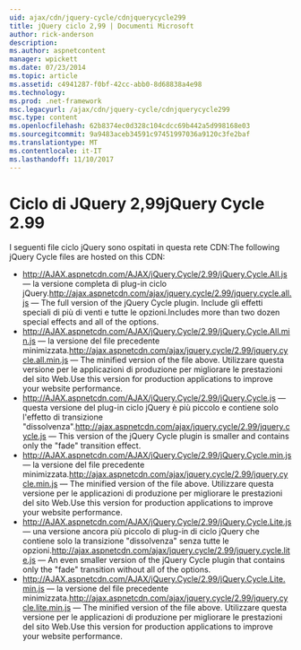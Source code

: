 ```yaml
---
uid: ajax/cdn/jquery-cycle/cdnjquerycycle299
title: jQuery ciclo 2,99 | Documenti Microsoft
author: rick-anderson
description: 
ms.author: aspnetcontent
manager: wpickett
ms.date: 07/23/2014
ms.topic: article
ms.assetid: c4941287-f0bf-42cc-abb0-8d68838a4e98
ms.technology: 
ms.prod: .net-framework
msc.legacyurl: /ajax/cdn/jquery-cycle/cdnjquerycycle299
msc.type: content
ms.openlocfilehash: 62b8374ec0d328c104cdcc69b442a5d998168e03
ms.sourcegitcommit: 9a9483aceb34591c97451997036a9120c3fe2baf
ms.translationtype: MT
ms.contentlocale: it-IT
ms.lasthandoff: 11/10/2017
---
```

<a name="jquery-cycle-299"></a><span data-ttu-id="0e809-102">Ciclo di JQuery 2,99</span><span class="sxs-lookup"><span data-stu-id="0e809-102">jQuery Cycle 2.99</span></span>
====================
<span data-ttu-id="0e809-103">I seguenti file ciclo jQuery sono ospitati in questa rete CDN:</span><span class="sxs-lookup"><span data-stu-id="0e809-103">The following jQuery Cycle files are hosted on this CDN:</span></span>

- <span data-ttu-id="0e809-104">http://AJAX.aspnetcdn.com/AJAX/jQuery.Cycle/2.99/jQuery.Cycle.All.js &mdash; la versione completa di plug-in ciclo jQuery.</span><span class="sxs-lookup"><span data-stu-id="0e809-104">http://ajax.aspnetcdn.com/ajax/jquery.cycle/2.99/jquery.cycle.all.js &mdash; The full version of the jQuery Cycle plugin.</span></span> <span data-ttu-id="0e809-105">Include gli effetti speciali di più di venti e tutte le opzioni.</span><span class="sxs-lookup"><span data-stu-id="0e809-105">Includes more than two dozen special effects and all of the options.</span></span>
- <span data-ttu-id="0e809-106">http://AJAX.aspnetcdn.com/AJAX/jQuery.Cycle/2.99/jQuery.Cycle.All.min.js &mdash; la versione del file precedente minimizzata.</span><span class="sxs-lookup"><span data-stu-id="0e809-106">http://ajax.aspnetcdn.com/ajax/jquery.cycle/2.99/jquery.cycle.all.min.js &mdash; The minified version of the file above.</span></span> <span data-ttu-id="0e809-107">Utilizzare questa versione per le applicazioni di produzione per migliorare le prestazioni del sito Web.</span><span class="sxs-lookup"><span data-stu-id="0e809-107">Use this version for production applications to improve your website performance.</span></span>
- <span data-ttu-id="0e809-108">http://AJAX.aspnetcdn.com/AJAX/jQuery.Cycle/2.99/jQuery.Cycle.js &mdash; questa versione del plug-in ciclo jQuery è più piccolo e contiene solo l'effetto di transizione "dissolvenza".</span><span class="sxs-lookup"><span data-stu-id="0e809-108">http://ajax.aspnetcdn.com/ajax/jquery.cycle/2.99/jquery.cycle.js &mdash; This version of the jQuery Cycle plugin is smaller and contains only the "fade" transition effect.</span></span>
- <span data-ttu-id="0e809-109">http://AJAX.aspnetcdn.com/AJAX/jQuery.Cycle/2.99/jQuery.Cycle.min.js &mdash; la versione del file precedente minimizzata.</span><span class="sxs-lookup"><span data-stu-id="0e809-109">http://ajax.aspnetcdn.com/ajax/jquery.cycle/2.99/jquery.cycle.min.js &mdash; The minified version of the file above.</span></span> <span data-ttu-id="0e809-110">Utilizzare questa versione per le applicazioni di produzione per migliorare le prestazioni del sito Web.</span><span class="sxs-lookup"><span data-stu-id="0e809-110">Use this version for production applications to improve your website performance.</span></span>
- <span data-ttu-id="0e809-111">http://AJAX.aspnetcdn.com/AJAX/jQuery.Cycle/2.99/jQuery.Cycle.Lite.js &mdash; una versione ancora più piccolo di plug-in di ciclo jQuery che contiene solo la transizione "dissolvenza" senza tutte le opzioni.</span><span class="sxs-lookup"><span data-stu-id="0e809-111">http://ajax.aspnetcdn.com/ajax/jquery.cycle/2.99/jquery.cycle.lite.js &mdash; An even smaller version of the jQuery Cycle plugin that contains only the "fade" transition without all of the options.</span></span>
- <span data-ttu-id="0e809-112">http://AJAX.aspnetcdn.com/AJAX/jQuery.Cycle/2.99/jQuery.Cycle.Lite.min.js &mdash; la versione del file precedente minimizzata.</span><span class="sxs-lookup"><span data-stu-id="0e809-112">http://ajax.aspnetcdn.com/ajax/jquery.cycle/2.99/jquery.cycle.lite.min.js &mdash; The minified version of the file above.</span></span> <span data-ttu-id="0e809-113">Utilizzare questa versione per le applicazioni di produzione per migliorare le prestazioni del sito Web.</span><span class="sxs-lookup"><span data-stu-id="0e809-113">Use this version for production applications to improve your website performance.</span></span>
